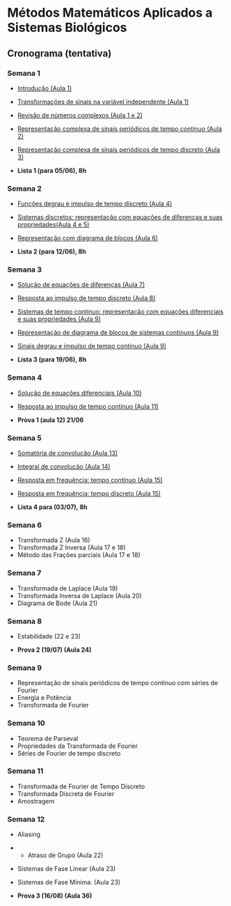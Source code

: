 # Métodos Matemáticos Aplicados a Sistemas Biológicos 

## Cronograma (tentativa)

### Semana 1

- [Introdução (Aula 1)](Introducao.ipynb)
- [Transformações de sinais na variável independente (Aula 1)](TransfVarIndep.ipynb)
- [Revisão de números complexos (Aula 1 e 2)](NumerosComplexos.ipynb)
- [Representação complexa de sinais periódicos de tempo contínuo (Aula 2)](RepresentaçãoComplexaContinua.ipynb)
- [Representação complexa de sinais periódicos de tempo discreto (Aula 3)](RepresentacaoComplexaDiscreta.ipynb)

- **Lista 1 (para 05/06), 8h**

### Semana 2

- [Funções degrau e impulso de tempo discreto (Aula 4)](DegrauImpulsoDiscreto.ipynb)
- [Sistemas discretos: representação com equações de diferenças e suas propriedades(Aula 4 e 5)](SistemasDiscreto.ipynb)
- [Representação com diagrama de blocos (Aula 6)](DiagBlocoDisc.ipynb)

- **Lista 2 (para 12/06), 8h**


### Semana 3

- [Solução de equações de diferenças (Aula 7)](Soleqdiferenca.ipynb)
- [Resposta ao impulso de tempo discreto (Aula 8)](RespostaImpulsoDiscreta.ipynb)
- [Sistemas de tempo contínuo: representação com equações diferenciais e suas propriedades (Aula 9)](SistemasContinuo.ipynb)
- [Representação de diagrama de blocos de sistemas contínuos (Aula 9)](DiagBlocoCont.ipynb)
- [Sinais degrau e impulso de tempo contínuo (Aula 9)](DegrauImpulsoContinuo.ipynb)

- **Lista 3 (para 19/06), 8h**

### Semana 4

- [Solução de equações diferenciais (Aula 10)](Soleqdiferencial.ipynb)
- [Resposta ao impulso de tempo contínuo (Aula 11)](RespostaImpulsoContinuo.ipynb)

- **Prova 1 (aula 12) 21/06**

### Semana 5

- [Somatória de convolução (Aula 13)](SomatoriaConvolução.ipynb)
- [Integral de convolução (Aula 14)](IntegralConvolução.ipynb)
- [Resposta em frequência: tempo contínuo (Aula 15)](RespostaFrequênciaContinuo.ipynb)
- [Resposta em frequência: tempo discreto (Aula 15)](RespostaFrequênciaDiscreto.ipynb)

- **Lista 4 para (03/07), 8h**

### Semana 6

- Transformada Z (Aula 16)
- Transformada Z Inversa (Aula 17 e 18)
- Método das Frações parciais (Aula 17 e 18)

### Semana 7

- Transformada de Laplace (Aula 19)
- Transformada Inversa de Laplace (Aula 20)
- Diagrama de Bode (Aula 21)

### Semana 8

- Estabilidade (22 e 23)

- **Prova 2 (19/07) (Aula 24)**

### Semana 9

- Representação de sinais periódicos de tempo contínuo com séries de Fourier
- Energia e Potência
- Transformada de Fourier

### Semana 10

- Teorema de Parseval
- Propriedades da Transformada de Fourier
- Séries de Fourier de tempo discreto

### Semana 11

- Transformada de Fourier de Tempo Discreto
- Transformada Discreta de Fourier
- Amostragem

### Semana 12

- Aliasing
- - Atraso de Grupo (Aula 22)
- Sistemas de Fase Linear (Aula 23)
- Sistemas de Fase Mínima. (Aula 23)

- **Prova 3 (16/08) (Aula 36)**

